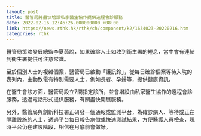 ```yaml
---
layout: post
title: 醫管局將盡快增設私家醫生協作提供遠程會診服務
date: 2022-02-16 12:46:26.000000000 +08:00
link: https://news.rthk.hk/rthk/ch/component/k2/1634023-20220216.htm
categories: rthk
---
```


醫管局策略發展總監李夏茵說，如果確診人士如收到衞生署的短息，當中會有連結到衞生署提供可注意常識。

至於個別人士的複雜個案，醫管局已啟動「護訊鈴」，從每日確診個案等待入院的表列內，主動致電有特別需要人士，例如長者、孕婦等，提供健康資訊。

在醫生會診方面，醫管局設立7間指定診所，並會增設由私家醫生協作的遠程會診服務，透過電話形式提供服務，有關盡快開展服務。

另外，醫管局與創新科技署正研發一個通報或監測平台，為確診病人、等待或正在隔離設施的人士，透過平台每日報告病徵或快速測試結果，方便醫護人員檢查，現時平台仍在建設階段，相信在月底前會做好。
